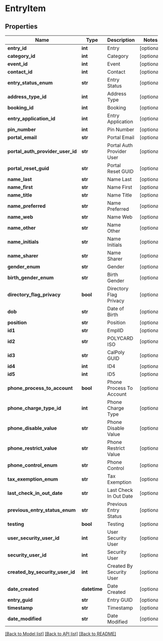 # EntryItem

## Properties
Name | Type | Description | Notes
------------ | ------------- | ------------- | -------------
**entry_id** | **int** | Entry | [optional] 
**category_id** | **int** | Category | [optional] 
**event_id** | **int** | Event | [optional] 
**contact_id** | **int** | Contact | [optional] 
**entry_status_enum** | **str** | Entry Status | [optional] 
**address_type_id** | **int** | Address Type | [optional] 
**booking_id** | **int** | Booking | [optional] 
**entry_application_id** | **int** | Entry Application | [optional] 
**pin_number** | **int** | Pin Number | [optional] 
**portal_email** | **str** | Portal Email | [optional] 
**portal_auth_provider_user_id** | **str** | Portal Auth Provider User | [optional] 
**portal_reset_guid** | **str** | Portal Reset GUID | [optional] 
**name_last** | **str** | Name Last | [optional] 
**name_first** | **str** | Name First | [optional] 
**name_title** | **str** | Name Title | [optional] 
**name_preferred** | **str** | Name Preferred | [optional] 
**name_web** | **str** | Name Web | [optional] 
**name_other** | **str** | Name Other | [optional] 
**name_initials** | **str** | Name Initials | [optional] 
**name_sharer** | **str** | Name Sharer | [optional] 
**gender_enum** | **str** | Gender | [optional] 
**birth_gender_enum** | **str** | Birth Gender | [optional] 
**directory_flag_privacy** | **bool** | Directory Flag Privacy | [optional] 
**dob** | **str** | Date of Birth | [optional] 
**position** | **str** | Position | [optional] 
**id1** | **str** | EmplID | [optional] 
**id2** | **str** | POLYCARD ISO | [optional] 
**id3** | **str** | CalPoly GUID | [optional] 
**id4** | **int** | ID4 | [optional] 
**id5** | **int** | ID5 | [optional] 
**phone_process_to_account** | **bool** | Phone Process To Account | [optional] 
**phone_charge_type_id** | **int** | Phone Charge Type | [optional] 
**phone_disable_value** | **str** | Phone Disable Value | [optional] 
**phone_restrict_value** | **str** | Phone Restrict Value | [optional] 
**phone_control_enum** | **str** | Phone Control | [optional] 
**tax_exemption_enum** | **str** | Tax Exemption | [optional] 
**last_check_in_out_date** | **str** | Last Check In Out Date | [optional] 
**previous_entry_status_enum** | **str** | Previous Entry Status | [optional] 
**testing** | **bool** | Testing | [optional] 
**user_security_user_id** | **int** | User Security User | [optional] 
**security_user_id** | **int** | Security User | [optional] 
**created_by_security_user_id** | **int** | Created By Security User | [optional] 
**date_created** | **datetime** | Date Created | [optional] 
**entry_guid** | **str** | Entry GUID | [optional] 
**timestamp** | **str** | Timestamp | [optional] 
**date_modified** | **str** | Date Modified | [optional] 

[[Back to Model list]](../README.md#documentation-for-models) [[Back to API list]](../README.md#documentation-for-api-endpoints) [[Back to README]](../README.md)


